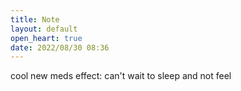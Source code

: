```yaml
---
title: Note
layout: default
open_heart: true
date: 2022/08/30 08:36
---
```


cool new meds effect: can't wait to sleep and not feel
